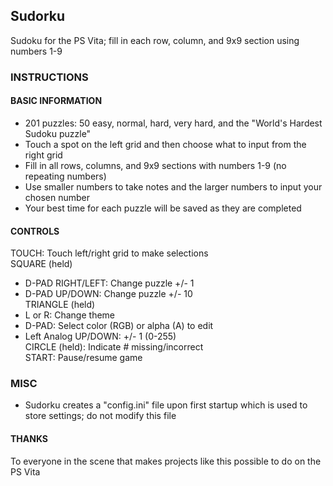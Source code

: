 ## Sudorku  
Sudoku for the PS Vita; fill in each row, column, and 9x9 section using numbers 1-9  


### INSTRUCTIONS  

#### BASIC INFORMATION  
- 201 puzzles: 50 easy, normal, hard, very hard, and the "World's Hardest Sudoku puzzle"  
- Touch a spot on the left grid and then choose what to input from the right grid  
- Fill in all rows, columns, and 9x9 sections with numbers 1-9 (no repeating numbers)  
- Use smaller numbers to take notes and the larger numbers to input your chosen number  
- Your best time for each puzzle will be saved as they are completed  

#### CONTROLS  
TOUCH: Touch left/right grid to make selections  
SQUARE (held)  
  + D-PAD RIGHT/LEFT: Change puzzle +/- 1  
  + D-PAD UP/DOWN: Change puzzle +/- 10  
TRIANGLE (held)  
  + L or R: Change theme  
  + D-PAD: Select color (RGB) or alpha (A) to edit  
  + Left Analog UP/DOWN: +/- 1 (0-255)  
CIRCLE (held): Indicate # missing/incorrect  
START: Pause/resume game  

### MISC  
- Sudorku creates a "config.ini" file upon first startup which is used to store settings; do not modify this file  

#### THANKS  
To everyone in the scene that makes projects like this possible to do on the PS Vita
